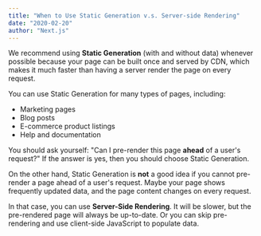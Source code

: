```yaml
---
title: "When to Use Static Generation v.s. Server-side Rendering"
date: "2020-02-20"
author: "Next.js"
---
```


We recommend using **Static Generation** (with and without data) whenever possible because your page can be built once
and served by CDN, which makes it much faster than having a server render the page on every request.

You can use Static Generation for many types of pages, including:

- Marketing pages
- Blog posts
- E-commerce product listings
- Help and documentation

You should ask yourself: "Can I pre-render this page **ahead** of a user's request?" If the answer is yes, then you
should choose Static Generation.

On the other hand, Static Generation is **not** a good idea if you cannot pre-render a page ahead of a user's request.
Maybe your page shows frequently updated data, and the page content changes on every request.

In that case, you can use **Server-Side Rendering**. It will be slower, but the pre-rendered page will always be
up-to-date. Or you can skip pre-rendering and use client-side JavaScript to populate data.
